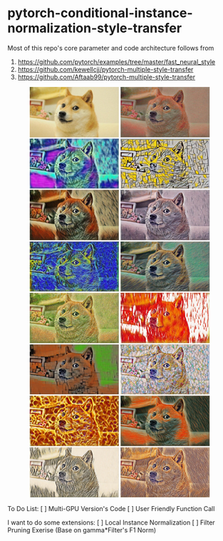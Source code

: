 # pytorch-conditional-instance-normalization-style-transfer
Most of this repo's core parameter and code architecture follows from
1. https://github.com/pytorch/examples/tree/master/fast_neural_style
2. https://github.com/kewellcjj/pytorch-multiple-style-transfer
3. https://github.com/Aftaab99/pytorch-multiple-style-transfer

<p align="center">
  <img src="./stylized_result/doge_000.jpg" width="200">
  <img src="./stylized_result/doge_001.jpg" width="200">
  <img src="./stylized_result/doge_002.jpg" width="200">
  <img src="./stylized_result/doge_003.jpg" width="200">
  <img src="./stylized_result/doge_004.jpg" width="200">
  <img src="./stylized_result/doge_005.jpg" width="200">
  <img src="./stylized_result/doge_006.jpg" width="200">
  <img src="./stylized_result/doge_007.jpg" width="200">
  <img src="./stylized_result/doge_008.jpg" width="200">
  <img src="./stylized_result/doge_009.jpg" width="200">
  <img src="./stylized_result/doge_010.jpg" width="200">
  <img src="./stylized_result/doge_011.jpg" width="200">
  <img src="./stylized_result/doge_012.jpg" width="200">
  <img src="./stylized_result/doge_013.jpg" width="200">
  <img src="./stylized_result/doge_014.jpg" width="200">
  <img src="./stylized_result/doge_015.jpg" width="200">
</p>

To Do List:
[ ] Multi-GPU Version's Code
[ ] User Friendly Function Call

I want to do some extensions:
[ ] Local Instance Normalization 
[ ] Filter Pruning Exerise (Base on gamma*Filter's F1 Norm)
